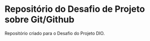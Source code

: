 # Repositório do Desafio de Projeto sobre Git/Github
Repositório criado para o Desafio do Projeto DIO.
